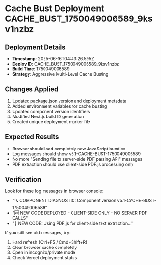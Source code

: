 # Cache Bust Deployment CACHE_BUST_1750049006589_9ksv1nzbz

## Deployment Details
- **Timestamp**: 2025-06-16T04:43:26.595Z
- **Deploy ID**: CACHE_BUST_1750049006589_9ksv1nzbz
- **Build Time**: 1750049006589
- **Strategy**: Aggressive Multi-Level Cache Busting

## Changes Applied
1. Updated package.json version and deployment metadata
2. Added environment variables for cache busting
3. Updated component version identifiers
4. Modified Next.js build ID generation
5. Created unique deployment marker file

## Expected Results
- Browser should load completely new JavaScript bundles
- Log messages should show v5.1-CACHE-BUST-1750049006589
- No more "Sending file to server-side PDF parsing API" messages
- PDF extraction should use client-side PDF.js processing only

## Verification
Look for these log messages in browser console:
- "🔍 COMPONENT DIAGNOSTIC: Component version v5.1-CACHE-BUST-1750049006589"
- "🆕 NEW CODE DEPLOYED - CLIENT-SIDE ONLY - NO SERVER PDF CALLS"
- "🔄 NEW CODE: Using PDF.js for client-side text extraction..."

If you still see old messages, try:
1. Hard refresh (Ctrl+F5 / Cmd+Shift+R)
2. Clear browser cache completely
3. Open in incognito/private mode
4. Check Vercel deployment status
